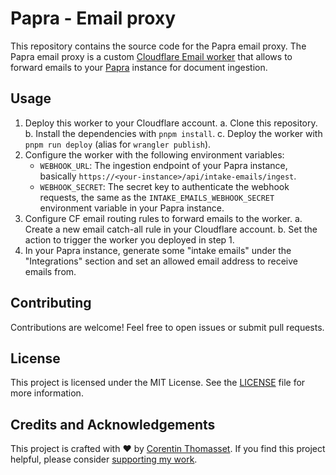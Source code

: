 # Papra - Email proxy

This repository contains the source code for the Papra email proxy. The Papra email proxy is a custom [Cloudflare Email worker](https://developers.cloudflare.com/email-routing/email-workers/) that allows to forward emails to your [Papra](https://papra.app) instance for document ingestion.

## Usage

1. Deploy this worker to your Cloudflare account.
    a. Clone this repository.
    b. Install the dependencies with `pnpm install`.
    c. Deploy the worker with `pnpm run deploy` (alias for `wrangler publish`).
2. Configure the worker with the following environment variables:
    - `WEBHOOK_URL`: The ingestion endpoint of your Papra instance, basically `https://<your-instance>/api/intake-emails/ingest`.
    - `WEBHOOK_SECRET`: The secret key to authenticate the webhook requests, the same as the `INTAKE_EMAILS_WEBHOOK_SECRET` environment variable in your Papra instance.
3. Configure CF email routing rules to forward emails to the worker.
   a. Create a new email catch-all rule in your Cloudflare account.
   b. Set the action to trigger the worker you deployed in step 1.
4. In your Papra instance, generate some "intake emails" under the "Integrations" section and set an allowed email address to receive emails from.

## Contributing

Contributions are welcome! Feel free to open issues or submit pull requests.

## License

This project is licensed under the MIT License. See the [LICENSE](./LICENSE) file for more information.

## Credits and Acknowledgements

This project is crafted with ❤️ by [Corentin Thomasset](https://corentin.tech).
If you find this project helpful, please consider [supporting my work](https://buymeacoffee.com/cthmsst).

